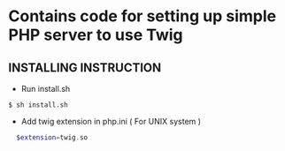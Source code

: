 # Contains code for setting up simple PHP server to use Twig


## INSTALLING INSTRUCTION

 * Run install.sh

```shell
$ sh install.sh
```


 * Add twig extension in php.ini ( For UNIX system )

```php
  $extension=twig.so
```
